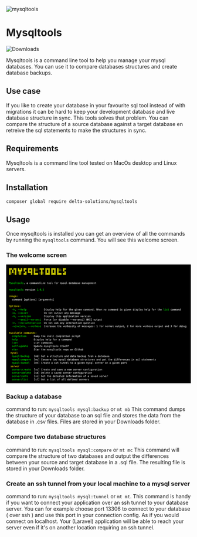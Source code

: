 ![mysqltools](https://banners.beyondco.de/mysqltools.png?theme=light&packageManager=composer+global+require&packageName=delta-solutions%2Fmysqltools&pattern=architect&style=style_1&description=Mysqltools+is+a+command+line+tool+to+compare+database+structures+and+backup+them&md=1&showWatermark=0&fontSize=100px&images=database)
# Mysqltools


![Downloads](https://img.shields.io/packagist/dt/delta-solutions/mysqltools.svg?style=flat-square)

Mysqltools is a command line tool to help you manage your mysql databases.  You can use it 
to compare databases structures and create database backups.

## Use case

If you like to create your database in your favourite sql tool instead of with migrations it can be hard to keep your development database and live database structure in sync.  This tools solves that problem.  You can compare the structure of a source database against a target database en retreive the sql statements to make the structures in sync.

## Requirements

Mysqltools is a command line tool tested on MacOs desktop and Linux servers.

## Installation

````shell
composer global require delta-solutions/mysqltools
````

## Usage

Once mysqltools is installed you can get an overview of all the commands by running the `mysqltools` command.  You will see this
welcome screen.

### The welcome screen

![Mysqltools home screen](brand/brand.png?raw=true "Mysqltools home screen")

### Backup a database

command to run: `mysqltools mysql:backup` or `mt mb`
This command dumps the structure of your database to an sql file and stores the data from the database in .csv files.  Files are stored in your Downloads folder.

### Compare two database structures

command to run: `mysqltools mysql:compare` or `mt mc`
This command will compare the structure of two databases and output the differences between your source and target database in a .sql file. The resulting file is stored in your Downloads folder.

### Create an ssh tunnel from your local machine to a mysql server

command to run: `mysqltools mysql:tunnel` or `mt mt`.  This command is handy if you want to connect your application over an ssh tunnel to your database server.  You can for example choose port 13306 to connect to your database ( over ssh ) and use this port in your connection config.  As if you would connect on localhost.
Your (Laravel) application will be able to reach your server even if it's on another location requiring an ssh tunnel.




